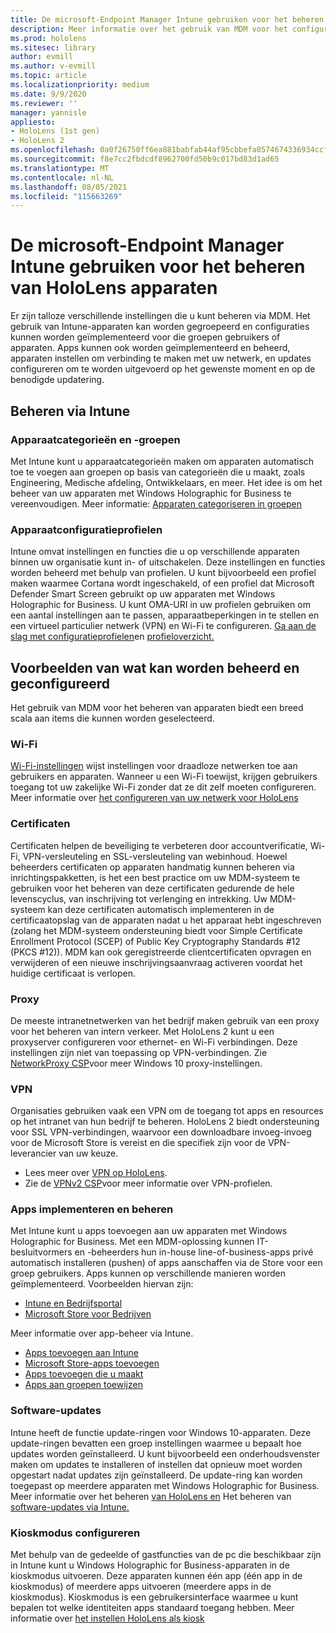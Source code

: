 ```yaml
---
title: De microsoft-Endpoint Manager Intune gebruiken voor het beheren van HoloLens apparaten
description: Meer informatie over het gebruik van MDM voor het configureren van CSP, beleid en het op schaal beheren HoloLens mixed reality apparaten met Behulp van Intune.
ms.prod: hololens
ms.sitesec: library
author: evmill
ms.author: v-evmill
ms.topic: article
ms.localizationpriority: medium
ms.date: 9/9/2020
ms.reviewer: ''
manager: yannisle
appliesto:
- HoloLens (1st gen)
- HoloLens 2
ms.openlocfilehash: 0a0f26750ff6ea881babfab44af95cbbefa0574674336934ccf1443df1701a96
ms.sourcegitcommit: f8e7cc2fbdcdf8962700fd50b9c017bd83d1ad65
ms.translationtype: MT
ms.contentlocale: nl-NL
ms.lasthandoff: 08/05/2021
ms.locfileid: "115663269"
---
```

# <a name="using-microsofts-endpoint-manager-intune-to-manage-hololens-devices"></a>De microsoft-Endpoint Manager Intune gebruiken voor het beheren van HoloLens apparaten

Er zijn talloze verschillende instellingen die u kunt beheren via MDM. Het gebruik van Intune-apparaten kan worden gegroepeerd en configuraties kunnen worden geïmplementeerd voor die groepen gebruikers of apparaten. Apps kunnen ook worden geïmplementeerd en beheerd, apparaten instellen om verbinding te maken met uw netwerk, en updates configureren om te worden uitgevoerd op het gewenste moment en op de benodigde updatering. 

## <a name="how-to-manage-via-intune"></a>Beheren via Intune

### <a name="device-categories-and-groups"></a>Apparaatcategorieën en -groepen
Met Intune kunt u apparaatcategorieën maken om apparaten automatisch toe te voegen aan groepen op basis van categorieën die u maakt, zoals Engineering, Medische afdeling, Ontwikkelaars, en meer. Het idee is om het beheer van uw apparaten met Windows Holographic for Business te vereenvoudigen.
Meer informatie: [Apparaten categoriseren in groepen](/mem/intune/enrollment/device-group-mapping)

### <a name="device-configuration-profiles"></a>Apparaatconfiguratieprofielen
Intune omvat instellingen en functies die u op verschillende apparaten binnen uw organisatie kunt in- of uitschakelen. Deze instellingen en functies worden beheerd met behulp van profielen. U kunt bijvoorbeeld een profiel maken waarmee Cortana wordt ingeschakeld, of een profiel dat Microsoft Defender Smart Screen gebruikt op uw apparaten met Windows Holographic for Business.
U kunt OMA-URI in uw profielen gebruiken om een aantal instellingen aan te passen, apparaatbeperkingen in te stellen en een virtueel particulier netwerk (VPN) en Wi-Fi te configureren.
[Ga aan de slag met configuratieprofielen](/mem/intune/configuration/device-profiles)en [profieloverzicht.](/mem/intune/configuration/device-profile-create)

## <a name="examples-of-what-can-be-managed-and-configured"></a>Voorbeelden van wat kan worden beheerd en geconfigureerd

Het gebruik van MDM voor het beheren van apparaten biedt een breed scala aan items die kunnen worden geselecteerd. 

### <a name="wi-fi"></a>Wi-Fi
[Wi-Fi-instellingen](/mem/intune/configuration/wi-fi-settings-configure) wijst instellingen voor draadloze netwerken toe aan gebruikers en apparaten. Wanneer u een Wi-Fi toewijst, krijgen gebruikers toegang tot uw zakelijke Wi-Fi zonder dat ze dit zelf moeten configureren.
Meer informatie over [het configureren van uw netwerk voor HoloLens](hololens-commercial-infrastructure.md)

### <a name="certificates"></a>Certificaten
Certificaten helpen de beveiliging te verbeteren door accountverificatie, Wi-Fi, VPN-versleuteling en SSL-versleuteling van webinhoud. Hoewel beheerders certificaten op apparaten handmatig kunnen beheren via inrichtingspakketten, is het een best practice om uw MDM-systeem te gebruiken voor het beheren van deze certificaten gedurende de hele levenscyclus, van inschrijving tot verlenging en intrekking. Uw MDM-systeem kan deze certificaten automatisch implementeren in de certificaatopslag van de apparaten nadat u het apparaat hebt ingeschreven (zolang het MDM-systeem ondersteuning biedt voor Simple Certificate Enrollment Protocol (SCEP) of Public Key Cryptography Standards #12 (PKCS #12)). MDM kan ook geregistreerde clientcertificaten opvragen en verwijderen of een nieuwe inschrijvingsaanvraag activeren voordat het huidige certificaat is verlopen. 

### <a name="proxy"></a>Proxy
De meeste intranetnetwerken van het bedrijf maken gebruik van een proxy voor het beheren van intern verkeer. Met HoloLens 2 kunt u een proxyserver configureren voor ethernet- en Wi-Fi verbindingen. Deze instellingen zijn niet van toepassing op VPN-verbindingen. Zie [NetworkProxy CSP](/windows/client-management/mdm/networkproxy-csp)voor meer Windows 10 proxy-instellingen.

### <a name="vpn"></a>VPN
Organisaties gebruiken vaak een VPN om de toegang tot apps en resources op het intranet van hun bedrijf te beheren. HoloLens 2 biedt ondersteuning voor SSL VPN-verbindingen, waarvoor een downloadbare invoeg-invoeg voor de Microsoft Store is vereist en die specifiek zijn voor de VPN-leverancier van uw keuze. 
- Lees meer over [VPN op HoloLens](hololens-network.md#vpn).
- Zie de [VPNv2 CSP](/windows/client-management/mdm/vpnv2-csp)voor meer informatie over VPN-profielen.

### <a name="deploy-and-manage-apps"></a>Apps implementeren en beheren
Met Intune kunt u apps toevoegen aan uw apparaten met Windows Holographic for Business. Met een MDM-oplossing kunnen IT-besluitvormers en -beheerders hun in-house line-of-business-apps privé automatisch installeren (pushen) of apps aanschaffen via de Store voor een groep gebruikers. Apps kunnen op verschillende manieren worden geïmplementeerd. Voorbeelden hiervan zijn:
-   [Intune en Bedrijfsportal]( app-deploy-intune.md)
-   [Microsoft Store voor Bedrijven]( app-deploy-store-business.md)

Meer informatie over app-beheer via Intune.
-   [Apps toevoegen aan Intune](/mem/intune/apps/apps-add)
-   [Microsoft Store-apps toevoegen](/mem/intune/apps/store-apps-windows)
-   [Apps toevoegen die u maakt](/mem/intune/apps/lob-apps-windows)
- [Apps aan groepen toewijzen](/mem/intune/apps/apps-deploy)

### <a name="software-updates"></a>Software-updates
Intune heeft de functie update-ringen voor Windows 10-apparaten. Deze update-ringen bevatten een groep instellingen waarmee u bepaalt hoe updates worden geïnstalleerd. U kunt bijvoorbeeld een onderhoudsvenster maken om updates te installeren of instellen dat opnieuw moet worden opgestart nadat updates zijn geïnstalleerd. De update-ring kan worden toegepast op meerdere apparaten met Windows Holographic for Business.
Meer informatie over het beheren [van HoloLens en](hololens-updates.md) Het beheren van [software-updates via Intune.](/mem/intune/protect/windows-update-for-business-configure)

### <a name="configure-kiosk-mode"></a>Kioskmodus configureren
Met behulp van de gedeelde of gastfuncties van de pc die beschikbaar zijn in Intune kunt u Windows Holographic for Business-apparaten in de kioskmodus uitvoeren. Deze apparaten kunnen één app (één app in de kioskmodus) of meerdere apps uitvoeren (meerdere apps in de kioskmodus). Kioskmodus is een gebruikersinterface waarmee u kunt bepalen tot welke identiteiten apps standaard toegang hebben.
Meer informatie over [het instellen HoloLens als kiosk]( hololens-kiosk.md)

